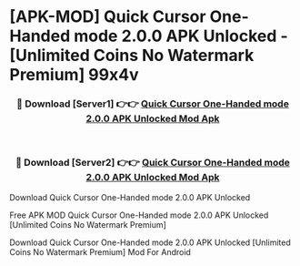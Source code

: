 # [APK-MOD] Quick Cursor  One-Handed mode 2.0.0 APK Unlocked - [Unlimited Coins No Watermark Premium] 99x4v



<div align="center">
<h3>🔴 Download [Server1] 👉👉 <a href="https://momento.my/?title=Quick_Cursor__One-Handed_mode_2.0.0_APK_Unlocked">Quick Cursor  One-Handed mode 2.0.0 APK Unlocked Mod Apk</a></h3><br>

<h3>🔴 Download [Server2] 👉👉 <a href="https://momento.my/?title=Quick_Cursor__One-Handed_mode_2.0.0_APK_Unlocked">Quick Cursor  One-Handed mode 2.0.0 APK Unlocked Mod Apk</a></h3>
</div>



Download Quick Cursor  One-Handed mode 2.0.0 APK Unlocked 

Free APK MOD Quick Cursor  One-Handed mode 2.0.0 APK Unlocked [Unlimited Coins No Watermark Premium]

Download Quick Cursor  One-Handed mode 2.0.0 APK Unlocked [Unlimited Coins No Watermark Premium] Mod For Android

